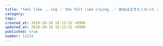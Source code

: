 ```yaml
---
title: "feel like ...ing ／ She felt like crying. ／ 彼女は泣きたくなった 2014-03-25"
category: 
tags: 
created_at: 2018-10-10 15:12:32 +0900
updated_at: 2018-10-10 15:12:32 +0900
published: true
number: 11234
---
```




